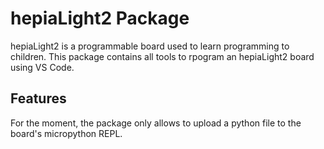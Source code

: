 # hepiaLight2 Package

hepiaLight2 is a programmable board used to learn programming to children. This package contains all tools to rpogram an hepiaLight2 board using VS Code.

## Features

For the moment, the package only allows to upload a python file to the board's micropython REPL.
